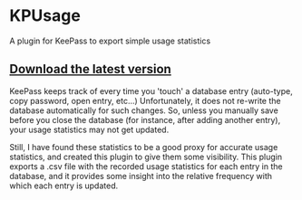 # KPUsage
A plugin for KeePass to export simple usage statistics

[Download the latest version](https://github.com/arbrown/KPUsage/releases)
--- 
KeePass keeps track of every time you 'touch' a database entry (auto-type, copy password, open entry, etc...)  Unfortunately, it does not re-write the database automatically for such changes.  So, unless you manually save before you close the database (for instance, after adding another entry), your usage statistics may not get updated.  

Still, I have found these statistics to be a good proxy for accurate usage statistics, and created this plugin to give them some visibility.  This plugin exports a .csv file with the recorded usage statistics for each entry in the database, and it provides some insight into the relative frequency with which each entry is updated.

